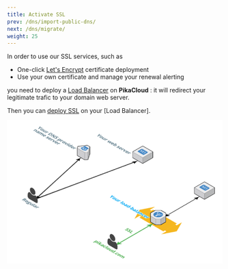 ```yaml
---
title: Activate SSL
prev: /dns/import-public-dns/
next: /dns/migrate/
weight: 25
---
```


In order to use our SSL services, such as

  * One-click [Let's Encrypt](https://letsencrypt.org/) certificate deployment
  * Use your own certificate and manage your renewal alerting

you need to deploy a [Load Balancer](/lb/) on **PikaCloud** : it will redirect your legitimate trafic to your domain web server.

Then you can [deploy SSL](/ssl/) on your [Load Balancer].

![SSL architecture demo](images/pika-ssl.png)
